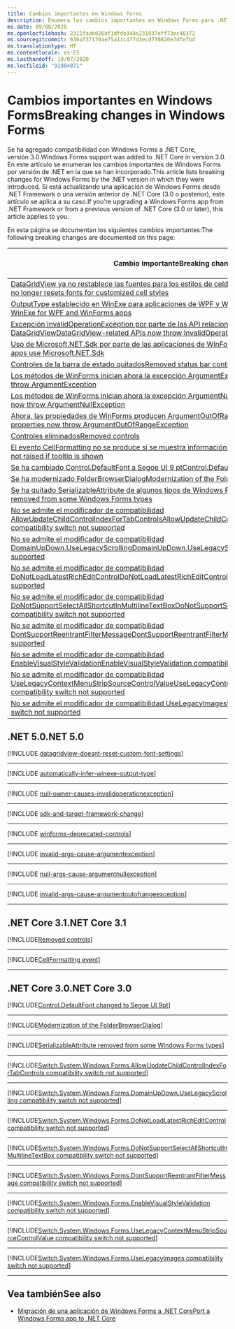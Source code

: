 ```yaml
---
title: Cambios importantes en Windows Forms
description: Enumera los cambios importantes en Windows Forms para .NET Core y .NET 5.
ms.date: 09/08/2020
ms.openlocfilehash: 2311faab026bf1dfde348e231937eff73ec46172
ms.sourcegitcommit: 636af37170ae75a11c4f7d1ecd770820e7dfe7bd
ms.translationtype: HT
ms.contentlocale: es-ES
ms.lasthandoff: 10/07/2020
ms.locfileid: "91804871"
---
```

# <a name="breaking-changes-in-windows-forms"></a><span data-ttu-id="43c46-103">Cambios importantes en Windows Forms</span><span class="sxs-lookup"><span data-stu-id="43c46-103">Breaking changes in Windows Forms</span></span>

<span data-ttu-id="43c46-104">Se ha agregado compatibilidad con Windows Forms a .NET Core, versión 3.0.</span><span class="sxs-lookup"><span data-stu-id="43c46-104">Windows Forms support was added to .NET Core in version 3.0.</span></span> <span data-ttu-id="43c46-105">En este artículo se enumeran los cambios importantes de Windows Forms por versión de .NET en la que se han incorporado.</span><span class="sxs-lookup"><span data-stu-id="43c46-105">This article lists breaking changes for Windows Forms by the .NET version in which they were introduced.</span></span> <span data-ttu-id="43c46-106">Si está actualizando una aplicación de Windows Forms desde .NET Framework o una versión anterior de .NET Core (3.0 o posterior), este artículo se aplica a su caso.</span><span class="sxs-lookup"><span data-stu-id="43c46-106">If you're upgrading a Windows Forms app from .NET Framework or from a previous version of .NET Core (3.0 or later), this article applies to you.</span></span>

<span data-ttu-id="43c46-107">En esta página se documentan los siguientes cambios importantes:</span><span class="sxs-lookup"><span data-stu-id="43c46-107">The following breaking changes are documented on this page:</span></span>

| <span data-ttu-id="43c46-108">Cambio importante</span><span class="sxs-lookup"><span data-stu-id="43c46-108">Breaking change</span></span> | <span data-ttu-id="43c46-109">Versión introducida</span><span class="sxs-lookup"><span data-stu-id="43c46-109">Version introduced</span></span> |
| - | :-: |
| [<span data-ttu-id="43c46-110">DataGridView ya no restablece las fuentes para los estilos de celda personalizados</span><span class="sxs-lookup"><span data-stu-id="43c46-110">DataGridView no longer resets fonts for customized cell styles</span></span>](#datagridview-no-longer-resets-fonts-for-customized-cell-styles) | <span data-ttu-id="43c46-111">5.0</span><span class="sxs-lookup"><span data-stu-id="43c46-111">5.0</span></span> |
| [<span data-ttu-id="43c46-112">OutputType establecido en WinExe para aplicaciones de WPF y WinForms</span><span class="sxs-lookup"><span data-stu-id="43c46-112">OutputType set to WinExe for WPF and WinForms apps</span></span>](#outputtype-set-to-winexe-for-wpf-and-winforms-apps) | <span data-ttu-id="43c46-113">5.0</span><span class="sxs-lookup"><span data-stu-id="43c46-113">5.0</span></span> |
| [<span data-ttu-id="43c46-114">Excepción InvalidOperationException por parte de las API relacionadas con DataGridView</span><span class="sxs-lookup"><span data-stu-id="43c46-114">DataGridView-related APIs now throw InvalidOperationException</span></span>](#datagridview-related-apis-now-throw-invalidoperationexception) | <span data-ttu-id="43c46-115">5.0</span><span class="sxs-lookup"><span data-stu-id="43c46-115">5.0</span></span> |
| [<span data-ttu-id="43c46-116">Uso de Microsoft.NET.Sdk por parte de las aplicaciones de WinForms y WPF</span><span class="sxs-lookup"><span data-stu-id="43c46-116">WinForms and WPF apps use Microsoft.NET.Sdk</span></span>](#winforms-and-wpf-apps-use-microsoftnetsdk) | <span data-ttu-id="43c46-117">5.0</span><span class="sxs-lookup"><span data-stu-id="43c46-117">5.0</span></span> |
| [<span data-ttu-id="43c46-118">Controles de la barra de estado quitados</span><span class="sxs-lookup"><span data-stu-id="43c46-118">Removed status bar controls</span></span>](#removed-status-bar-controls) | <span data-ttu-id="43c46-119">5.0</span><span class="sxs-lookup"><span data-stu-id="43c46-119">5.0</span></span> |
| [<span data-ttu-id="43c46-120">Los métodos de WinForms inician ahora la excepción ArgumentException</span><span class="sxs-lookup"><span data-stu-id="43c46-120">WinForms methods now throw ArgumentException</span></span>](#winforms-methods-now-throw-argumentexception) | <span data-ttu-id="43c46-121">5.0</span><span class="sxs-lookup"><span data-stu-id="43c46-121">5.0</span></span> |
| [<span data-ttu-id="43c46-122">Los métodos de WinForms inician ahora la excepción ArgumentNullException</span><span class="sxs-lookup"><span data-stu-id="43c46-122">WinForms methods now throw ArgumentNullException</span></span>](#winforms-methods-now-throw-argumentnullexception) | <span data-ttu-id="43c46-123">5.0</span><span class="sxs-lookup"><span data-stu-id="43c46-123">5.0</span></span> |
| [<span data-ttu-id="43c46-124">Ahora, las propiedades de WinForms producen ArgumentOutOfRangeException</span><span class="sxs-lookup"><span data-stu-id="43c46-124">WinForms properties now throw ArgumentOutOfRangeException</span></span>](#winforms-properties-now-throw-argumentoutofrangeexception) | <span data-ttu-id="43c46-125">5.0</span><span class="sxs-lookup"><span data-stu-id="43c46-125">5.0</span></span> |
| [<span data-ttu-id="43c46-126">Controles eliminados</span><span class="sxs-lookup"><span data-stu-id="43c46-126">Removed controls</span></span>](#removed-controls) | <span data-ttu-id="43c46-127">3.1</span><span class="sxs-lookup"><span data-stu-id="43c46-127">3.1</span></span> |
| [<span data-ttu-id="43c46-128">El evento CellFormatting no se produce si se muestra información en pantalla</span><span class="sxs-lookup"><span data-stu-id="43c46-128">CellFormatting event not raised if tooltip is shown</span></span>](#cellformatting-event-not-raised-if-tooltip-is-shown) | <span data-ttu-id="43c46-129">3.1</span><span class="sxs-lookup"><span data-stu-id="43c46-129">3.1</span></span> |
| [<span data-ttu-id="43c46-130">Se ha cambiado Control.DefaultFont a Segoe UI 9 pt</span><span class="sxs-lookup"><span data-stu-id="43c46-130">Control.DefaultFont changed to Segoe UI 9 pt</span></span>](#default-control-font-changed-to-segoe-ui-9-pt) | <span data-ttu-id="43c46-131">3.0</span><span class="sxs-lookup"><span data-stu-id="43c46-131">3.0</span></span> |
| [<span data-ttu-id="43c46-132">Se ha modernizado FolderBrowserDialog</span><span class="sxs-lookup"><span data-stu-id="43c46-132">Modernization of the FolderBrowserDialog</span></span>](#modernization-of-the-folderbrowserdialog) | <span data-ttu-id="43c46-133">3.0</span><span class="sxs-lookup"><span data-stu-id="43c46-133">3.0</span></span> |
| [<span data-ttu-id="43c46-134">Se ha quitado SerializableAttribute de algunos tipos de Windows Forms</span><span class="sxs-lookup"><span data-stu-id="43c46-134">SerializableAttribute removed from some Windows Forms types</span></span>](#serializableattribute-removed-from-some-windows-forms-types) | <span data-ttu-id="43c46-135">3.0</span><span class="sxs-lookup"><span data-stu-id="43c46-135">3.0</span></span> |
| [<span data-ttu-id="43c46-136">No se admite el modificador de compatibilidad AllowUpdateChildControlIndexForTabControls</span><span class="sxs-lookup"><span data-stu-id="43c46-136">AllowUpdateChildControlIndexForTabControls compatibility switch not supported</span></span>](#allowupdatechildcontrolindexfortabcontrols-compatibility-switch-not-supported) | <span data-ttu-id="43c46-137">3.0</span><span class="sxs-lookup"><span data-stu-id="43c46-137">3.0</span></span> |
| [<span data-ttu-id="43c46-138">No se admite el modificador de compatibilidad DomainUpDown.UseLegacyScrolling</span><span class="sxs-lookup"><span data-stu-id="43c46-138">DomainUpDown.UseLegacyScrolling compatibility switch not supported</span></span>](#domainupdownuselegacyscrolling-compatibility-switch-not-supported) | <span data-ttu-id="43c46-139">3.0</span><span class="sxs-lookup"><span data-stu-id="43c46-139">3.0</span></span> |
| [<span data-ttu-id="43c46-140">No se admite el modificador de compatibilidad DoNotLoadLatestRichEditControl</span><span class="sxs-lookup"><span data-stu-id="43c46-140">DoNotLoadLatestRichEditControl compatibility switch not supported</span></span>](#donotloadlatestricheditcontrol-compatibility-switch-not-supported) | <span data-ttu-id="43c46-141">3.0</span><span class="sxs-lookup"><span data-stu-id="43c46-141">3.0</span></span> |
| [<span data-ttu-id="43c46-142">No se admite el modificador de compatibilidad DoNotSupportSelectAllShortcutInMultilineTextBox</span><span class="sxs-lookup"><span data-stu-id="43c46-142">DoNotSupportSelectAllShortcutInMultilineTextBox compatibility switch not supported</span></span>](#donotsupportselectallshortcutinmultilinetextbox-compatibility-switch-not-supported) | <span data-ttu-id="43c46-143">3.0</span><span class="sxs-lookup"><span data-stu-id="43c46-143">3.0</span></span> |
| [<span data-ttu-id="43c46-144">No se admite el modificador de compatibilidad DontSupportReentrantFilterMessage</span><span class="sxs-lookup"><span data-stu-id="43c46-144">DontSupportReentrantFilterMessage compatibility switch not supported</span></span>](#dontsupportreentrantfiltermessage-compatibility-switch-not-supported) | <span data-ttu-id="43c46-145">3.0</span><span class="sxs-lookup"><span data-stu-id="43c46-145">3.0</span></span> |
| [<span data-ttu-id="43c46-146">No se admite el modificador de compatibilidad EnableVisualStyleValidation</span><span class="sxs-lookup"><span data-stu-id="43c46-146">EnableVisualStyleValidation compatibility switch not supported</span></span>](#enablevisualstylevalidation-compatibility-switch-not-supported) | <span data-ttu-id="43c46-147">3.0</span><span class="sxs-lookup"><span data-stu-id="43c46-147">3.0</span></span> |
| [<span data-ttu-id="43c46-148">No se admite el modificador de compatibilidad UseLegacyContextMenuStripSourceControlValue</span><span class="sxs-lookup"><span data-stu-id="43c46-148">UseLegacyContextMenuStripSourceControlValue compatibility switch not supported</span></span>](#uselegacycontextmenustripsourcecontrolvalue-compatibility-switch-not-supported) | <span data-ttu-id="43c46-149">3.0</span><span class="sxs-lookup"><span data-stu-id="43c46-149">3.0</span></span> |
| [<span data-ttu-id="43c46-150">No se admite el modificador de compatibilidad UseLegacyImages</span><span class="sxs-lookup"><span data-stu-id="43c46-150">UseLegacyImages compatibility switch not supported</span></span>](#uselegacyimages-compatibility-switch-not-supported) | <span data-ttu-id="43c46-151">3.0</span><span class="sxs-lookup"><span data-stu-id="43c46-151">3.0</span></span> |

## <a name="net-50"></a><span data-ttu-id="43c46-152">.NET 5.0</span><span class="sxs-lookup"><span data-stu-id="43c46-152">.NET 5.0</span></span>

[!INCLUDE [datagridview-doesnt-reset-custom-font-settings](../../../includes/core-changes/windowsforms/5.0/datagridview-doesnt-reset-custom-font-settings.md)]

***

[!INCLUDE [automatically-infer-winexe-output-type](../../../includes/core-changes/windowsforms/5.0/automatically-infer-winexe-output-type.md)]

***

[!INCLUDE [null-owner-causes-invalidoperationexception](../../../includes/core-changes/windowsforms/5.0/null-owner-causes-invalidoperationexception.md)]

***

[!INCLUDE [sdk-and-target-framework-change](../../../includes/core-changes/windowsforms/5.0/sdk-and-target-framework-change.md)]

***

[!INCLUDE [winforms-deprecated-controls](../../../includes/core-changes/windowsforms/5.0/winforms-deprecated-controls.md)]

***

[!INCLUDE [invalid-args-cause-argumentexception](../../../includes/core-changes/windowsforms/5.0/invalid-args-cause-argumentexception.md)]

***

[!INCLUDE [null-args-cause-argumentnullexception](../../../includes/core-changes/windowsforms/5.0/null-args-cause-argumentnullexception.md)]

***

[!INCLUDE [invalid-args-cause-argumentoutofrangeexception](../../../includes/core-changes/windowsforms/5.0/invalid-args-cause-argumentoutofrangeexception.md)]

***

## <a name="net-core-31"></a><span data-ttu-id="43c46-153">.NET Core 3.1</span><span class="sxs-lookup"><span data-stu-id="43c46-153">.NET Core 3.1</span></span>

[!INCLUDE[Removed controls](~/includes/core-changes/windowsforms/3.1/remove-controls-3.1.md)]

***

[!INCLUDE[CellFormatting event](~/includes/core-changes/windowsforms/3.1/cellformatting-event-not-raised.md)]

***

## <a name="net-core-30"></a><span data-ttu-id="43c46-154">.NET Core 3.0</span><span class="sxs-lookup"><span data-stu-id="43c46-154">.NET Core 3.0</span></span>

[!INCLUDE[Control.DefaultFont changed to Segoe UI 9pt](~/includes/core-changes/windowsforms/3.0/control-defaultfont-changed.md)]

***

[!INCLUDE[Modernization of the FolderBrowserDialog](~/includes/core-changes/windowsforms/3.0/modernized-folderbrowserdialog.md)]

***

[!INCLUDE[SerializableAttribute removed from some Windows Forms types](~/includes/core-changes/windowsforms/3.0/remove-serializationattribute.md)]

***

[!INCLUDE[Switch.System.Windows.Forms.AllowUpdateChildControlIndexForTabControls compatibility switch not supported](~/includes/core-changes/windowsforms/3.0/deprecate-allowupdatechildcontrolindexfortabcontrols.md)]

***

[!INCLUDE[Switch.System.Windows.Forms.DomainUpDown.UseLegacyScrolling compatibility switch not supported](~/includes/core-changes/windowsforms/3.0/deprecate-uselegacyscrolling.md)]

***

[!INCLUDE[Switch.System.Windows.Forms.DoNotLoadLatestRichEditControl compatibility switch not supported](~/includes/core-changes/windowsforms/3.0/deprecate-donotloadlatestricheditcontrol.md)]

***

[!INCLUDE[Switch.System.Windows.Forms.DoNotSupportSelectAllShortcutInMultilineTextBox compatibility switch not supported](~/includes/core-changes/windowsforms/3.0/deprecate-donotsupportselectallshortcutinmultilinetextbox.md)]

***

[!INCLUDE[Switch.System.Windows.Forms.DontSupportReentrantFilterMessage compatibility switch not supported](~/includes/core-changes/windowsforms/3.0/deprecate-dontsupportreentrantfiltermessage.md)]

***

[!INCLUDE[Switch.System.Windows.Forms.EnableVisualStyleValidation compatibility switch not supported](~/includes/core-changes/windowsforms/3.0/deprecate-enablevisualstylevalidation.md)]

***

[!INCLUDE[Switch.System.Windows.Forms.UseLegacyContextMenuStripSourceControlValue compatibility switch not supported](~/includes/core-changes/windowsforms/3.0/deprecate-uselegacycontextmenustripsourcecontrolvalue.md)]

***

[!INCLUDE[Switch.System.Windows.Forms.UseLegacyImages compatibility switch not supported](~/includes/core-changes/windowsforms/3.0/deprecate-uselegacyimages.md)]

***

## <a name="see-also"></a><span data-ttu-id="43c46-155">Vea también</span><span class="sxs-lookup"><span data-stu-id="43c46-155">See also</span></span>

- [<span data-ttu-id="43c46-156">Migración de una aplicación de Windows Forms a .NET Core</span><span class="sxs-lookup"><span data-stu-id="43c46-156">Port a Windows Forms app to .NET Core</span></span>](../porting/winforms.md)
